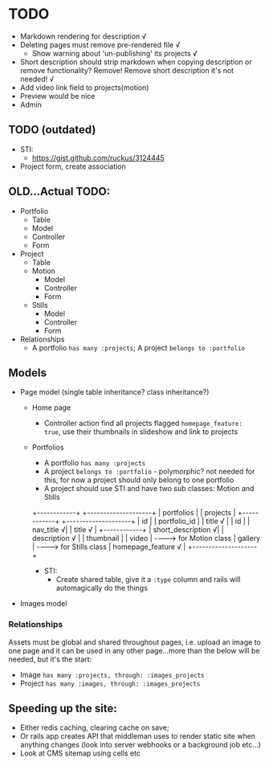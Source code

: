 # TODO
- Markdown rendering for description √
- Deleting pages must remove pre-rendered file √
  - Show warning about 'un-publishing' its projects √
- Short description should strip markdown when copying description or remove functionality? Remove! Remove short description it's not needed! √
- Add video link field to projects(motion)
- Preview would be nice
- Admin

## TODO (outdated)
- STI:
  - https://gist.github.com/ruckus/3124445
- Project form, create association

## OLD...Actual TODO:
- Portfolio
  - Table
  - Model
  - Controller
  - Form
- Project
  - Table
  - Motion
    - Model
    - Controller
    - Form
  - Stills
    - Model
    - Controller
    - Form
- Relationships
  - A portfolio `has many :projects`; A project `belongs to :portfolio`


## Models
- Page model (single table inheritance? class inheritance?)
  - Home page
    - Controller action find all projects flagged `homepage_feature: true`, use their thumbnails in slideshow and link to projects
  - Portfolios
    - A portfolio `has many :projects`
    - A project `belongs to :portfolio` - polymorphic? not needed for this, for now a project should only belong to one portfolio
    - A project should use STI and have two sub classes: Motion and Stills

    +------------+ +--------------------+
    | portfolios | | projects           |
    +------------+ +--------------------+
    | id         | | portfolio_id       |
    | title √    | | id                 |
    | nav_title √| | title √            |
    +------------+ | short_description √|
                   | description √      |
                   | thumbnail          |
                   | video              | ----> for Motion class
                   | gallery            | ----> for Stills class
                   | homepage_feature √ |
                   +--------------------+

    - STI:
      - Create shared table, give it a `:type` column and rails will automagically do the things

- Images model

### Relationships
Assets must be global and shared throughout pages, i.e. upload an image to one page and it can be used in any other page...more than the below will be needed, but it's the start:
- Image `has many :projects, through: :images_projects`
- Project `has many :images, through: :images_projects`

## Speeding up the site:
- Either redis caching, clearing cache on save;
- Or rails app creates API that middleman uses to render static site when anything changes (look into server webhooks or a background job etc...)
- Look at CMS sitemap using cells etc
